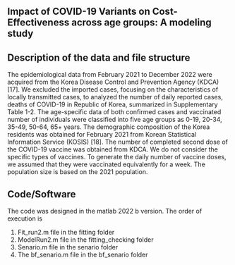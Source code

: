 Impact of COVID-19 Variants on Cost-Effectiveness across age groups: A modeling study
---
## Description of the data and file structure
The epidemiological data from February 2021 to December 2022 were acquired from the Korea Disease Control and Prevention Agency (KDCA) [17]. We excluded the imported cases, focusing on the characteristics of locally transmitted cases, to analyzed the number of daily reported cases, deaths of COVID-19 in Republic of Korea, summarized in Supplementary Table 1-2. The age-specific data of both confirmed cases and vaccinated number of individuals were classified into five age groups as 0-19, 20-34, 35-49, 50-64, 65+ years. The demographic composition of the Korea residents was obtained for February 2021 from Korean Statistical Information Service (KOSIS) [18]. The number of completed second dose of the COVID-19 vaccine was obtained from KDCA. We do not consider the specific types of vaccines. To generate the daily number of vaccine doses, we assumed that they were vaccinated equivalently for a week. The population size is based on the 2021 population.

## Code/Software

The code was designed in the matlab 2022 b version. The order of execution is
1. Fit_run2.m file in the fitting folder
2. ModelRun2.m file in the fitting_checking folder
3. Senario.m file in the senario folder
4. The bf_senario.m file in the bf_senario folder
